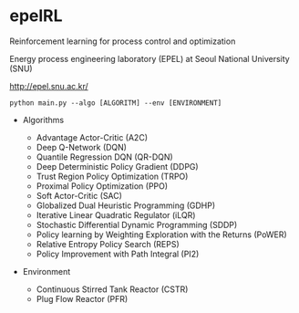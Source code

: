 # epelRL
Reinforcement learning for process control and optimization

Energy process engineering laboratory (EPEL) at Seoul National University (SNU)

http://epel.snu.ac.kr/

```
python main.py --algo [ALGORITM] --env [ENVIRONMENT]
```

- Algorithms
  - Advantage Actor-Critic (A2C)
  - Deep Q-Network (DQN)
  - Quantile Regression DQN (QR-DQN)
  - Deep Deterministic Policy Gradient (DDPG)
  - Trust Region Policy Optimization (TRPO)
  - Proximal Policy Optimization (PPO)
  - Soft Actor-Critic (SAC)
  - Globalized Dual Heuristic Programming (GDHP)
  - Iterative Linear Quadratic Regulator (iLQR)
  - Stochastic Differential Dynamic Programming (SDDP)
  - Policy learning by Weighting Exploration with the Returns (PoWER)
  - Relative Entropy Policy Search (REPS)
  - Policy Improvement with Path Integral (PI2)

- Environment
  - Continuous Stirred Tank Reactor (CSTR)
  - Plug Flow Reactor (PFR)

